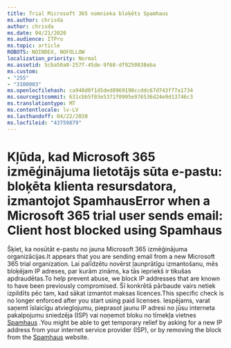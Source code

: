 ```yaml
---
title: Trial Microsoft 365 nomnieka bloķēts Spamhaus
ms.author: chrisda
author: chrisda
ms.date: 04/21/2020
ms.audience: ITPro
ms.topic: article
ROBOTS: NOINDEX, NOFOLLOW
localization_priority: Normal
ms.assetid: 5cba50a0-257f-45de-9f68-df9250838eba
ms.custom:
- "255"
- "3100003"
ms.openlocfilehash: ca948d0f1d5ded8969198ccddc67d743f77a1734
ms.sourcegitcommit: 631cbb5f03e5371f0995e976536d24e9d13746c3
ms.translationtype: MT
ms.contentlocale: lv-LV
ms.lasthandoff: 04/22/2020
ms.locfileid: "43759879"
---
```

# <a name="error-when-a-microsoft-365-trial-user-sends-email-client-host-blocked-using-spamhaus"></a><span data-ttu-id="54581-102">Kļūda, kad Microsoft 365 izmēģinājuma lietotājs sūta e-pastu: bloķēta klienta resursdatora, izmantojot Spamhaus</span><span class="sxs-lookup"><span data-stu-id="54581-102">Error when a Microsoft 365 trial user sends email: Client host blocked using Spamhaus</span></span>

<span data-ttu-id="54581-103">Šķiet, ka nosūtāt e-pastu no jauna Microsoft 365 izmēģinājuma organizācijas.</span><span class="sxs-lookup"><span data-stu-id="54581-103">It appears that you are sending email from a new Microsoft 365 trial organization.</span></span> <span data-ttu-id="54581-104">Lai palīdzētu novērst ļaunprātīgu izmantošanu, mēs bloķējam IP adreses, par kurām zināms, ka tās iepriekš ir tikušas apdraudētas.</span><span class="sxs-lookup"><span data-stu-id="54581-104">To help prevent abuse, we block IP addresses that are known to have been previously compromised.</span></span> <span data-ttu-id="54581-105">Šī konkrētā pārbaude vairs netiek izpildīts pēc tam, kad sākat izmantot maksas licences.</span><span class="sxs-lookup"><span data-stu-id="54581-105">This specific check is no longer enforced after you start using paid licenses.</span></span> <span data-ttu-id="54581-106">Iespējams, varat saņemt īslaicīgu atvieglojumu, pieprasot jaunu IP adresi no jūsu interneta pakalpojumu sniedzēja (ISP) vai noņemot bloku no tīmekļa vietnes [Spamhaus](https://go.microsoft.com/fwlink/p/?linkid=123245) .</span><span class="sxs-lookup"><span data-stu-id="54581-106">You might be able to get temporary relief by asking for a new IP address from your internet service provider (ISP), or by removing the block from the [Spamhaus](https://go.microsoft.com/fwlink/p/?linkid=123245) website.</span></span>

